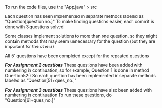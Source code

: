 To run the code files, use the "App.java" > src

Each question has been implemented in separate methods labeled as "Question[question no.]"
To make finding questions easier, each commit is done with 3 questions solved

Some classes implement solutions to more than one question, so they might contain methods that may seem unnecessary for the question (but they are important for the others)

All 51 questions have been completed except for the repeated questions

***For Assignment 2 questions***
These questions have been added with numbering in continuation, so for example, Question 1 is done in method Question52()
So each question has been implemented in separate methods labeled as "Question[51+ques_no.]"

***For Assignment 3 questions***
These questions have also been added with numbering in continuation
To run these questions, do "Question[61+ques_no.]"